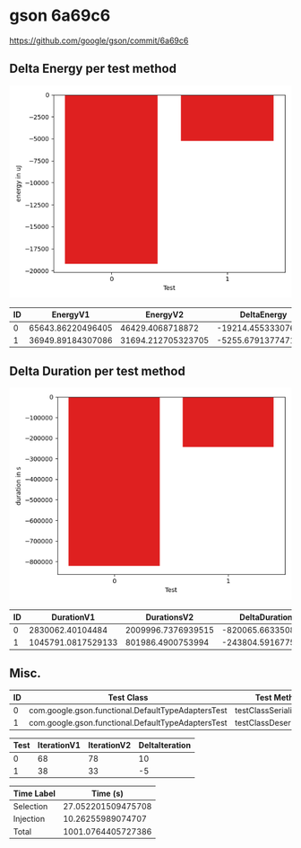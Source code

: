 # gson 6a69c6


https://github.com/google/gson/commit/6a69c6



## Delta Energy per test method

![](./gson_delta_energy_0_v.png)


| ID | EnergyV1 | EnergyV2 | DeltaEnergy |
| --- | --- | --- | --- |
| 0 | 65643.86220496405 | 46429.4068718872 | -19214.455333076854 |
| 1 | 36949.89184307086 | 31694.212705323705 | -5255.679137747153 |

## Delta Duration per test method

![](./gson_delta_duration_0_v.png)


| ID | DurationV1 | DurationsV2 | DeltaDuration |
| --- | --- | --- | --- |
| 0 | 2830062.40104484 | 2009996.7376939515 | -820065.6633508885 |
| 1 | 1045791.0817529133 | 801986.4900753994 | -243804.5916775139 |

## Misc.

| ID | Test Class | Test Method |
| --- | --- | --- |
| 0 | com.google.gson.functional.DefaultTypeAdaptersTest | testClassSerialization |
| 1 | com.google.gson.functional.DefaultTypeAdaptersTest | testClassDeserialization |




| Test | IterationV1 | IterationV2 | DeltaIteration |
| --- | --- | --- | --- |
| 0 | 68 | 78 | 10 |
| 1 | 38 | 33 | -5 |



| Time Label | Time (s) |
| --- | --- |
| Selection | 27.052201509475708 |
| Injection | 10.26255989074707 |
| Total | 1001.0764405727386 |


